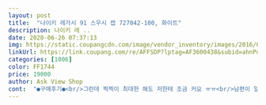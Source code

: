 ```yaml
---
layout: post 
title:  "나이키 레가시 91 스우시 캡 727042-100, 화이트" 
description: 나이키 레 ..
date: 2020-06-26 07:37:13 
img: https://static.coupangcdn.com/image/vendor_inventory/images/2016/08/23/14/5/9c695dff-704b-4431-b2e4-1bd46bb5ab41.jpg 
linkUrl: https://link.coupang.com/re/AFFSDP?lptag=AF3600438&subid=ahnPublicAsk&pageKey=1602396074&itemId=2600127697&vendorItemId=70725027034&traceid=V0-113-a7c4642a74054cf8 
categories: [1006] 
color: FF1744 
price: 19000 
author: Ask View Shop 
cont:  "●구매후기●<br/>그런데 찍찍이 최대한 해도 저한테 조금 커요 ㅠㅠ<br/>남편이 일할때 항상 모자를 쓰고 출근해서 사줫는데 좋아하네요<br/>모자는 예뻐용 잘쓸게요 ㅎㅎ<br/>배송 이틀걸렸어요<br/>여자분들은 감안하고 사셔야 될거 같아용<br/>정품이겠죠??<br/>지인 선물하려고 샀는데 완전 좋아해서 제가 더 기분이 좋았어요 감사합니다<br/>" 
---
```

